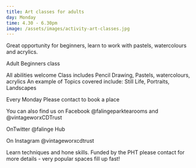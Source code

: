 ```yaml
---
title: Art classes for adults
day: Monday
time: 4.30 - 6.30pm
image: /assets/images/activity-art-classes.jpg
---
```

Great opportunity for beginners, learn to work with pastels, watercolours and acrylics. 

Adult Beginners class 

All abilities welcome Class includes Pencil Drawing, Pastels, watercolours, acrylics
An example of Topics covered include: Still Life, Portraits, Landscapes

Every Monday  Please contact to book a place

You can also find us on Facebook @falingeparktearooms and @vintageworxCDTrust

OnTwitter @falinge Hub

On Instagram @vintageworxcdtrust

Learn techniques and hone skills. Funded by the PHT please contact for more details - very popular spaces fill up fast!
